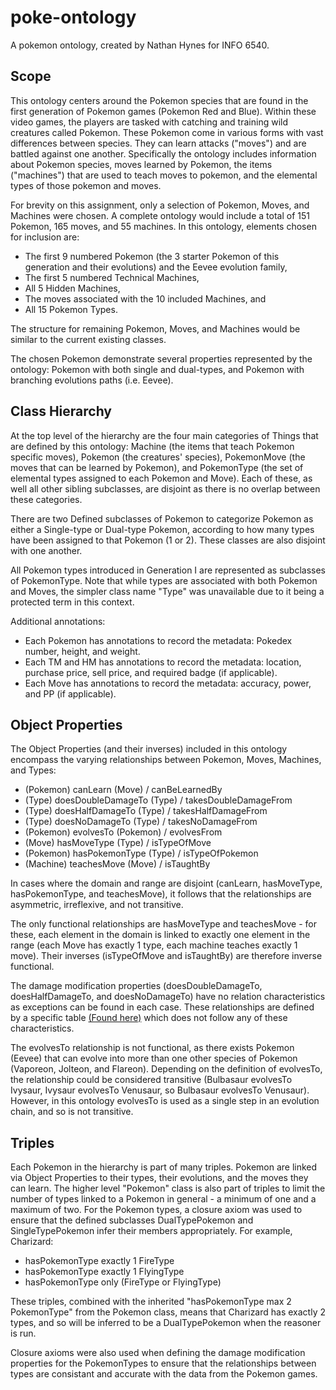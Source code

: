 # poke-ontology

A pokemon ontology, created by Nathan Hynes for INFO 6540.

## Scope

This ontology centers around the Pokemon species that are found in the first generation of Pokemon games (Pokemon Red and Blue). Within these video games, the players are tasked with catching and training wild creatures called Pokemon. These Pokemon come in various forms with vast differences between species. They can learn attacks ("moves") and are battled against one another. Specifically the ontology includes information about Pokemon species, moves learned by Pokemon, the items ("machines") that are used to teach moves to pokemon, and the elemental types of those pokemon and moves. 

For brevity on this assignment, only a selection of Pokemon, Moves, and Machines were chosen. A complete ontology would include a total of 151 Pokemon, 165 moves, and 55 machines. In this ontology, elements chosen for inclusion are:
* The first 9 numbered Pokemon (the 3 starter Pokemon of this generation and their evolutions) and the Eevee evolution family,
* The first 5 numbered Technical Machines,
* All 5 Hidden Machines,
* The moves associated with the 10 included Machines, and
* All 15 Pokemon Types.

The structure for remaining Pokemon, Moves, and Machines would be similar to the current existing classes.

The chosen Pokemon demonstrate several properties represented by the ontology: Pokemon with both single and dual-types, and Pokemon with branching evolutions paths (i.e. Eevee).

## Class Hierarchy

At the top level of the hierarchy are the four main categories of Things that are defined by this ontology: Machine (the items that teach Pokemon specific moves), Pokemon (the creatures' species), PokemonMove (the moves that can be learned by Pokemon), and PokemonType (the set of elemental types assigned to each Pokemon and Move). Each of these, as well all other sibling subclasses, are disjoint as there is no overlap between these categories.

There are two Defined subclasses of Pokemon to categorize Pokemon as either a Single-type or Dual-type Pokemon, according to how many types have been assigned to that Pokemon (1 or 2). These classes are also disjoint with one another. 

All Pokemon types introduced in Generation I are represented as subclasses of PokemonType. Note that while types are associated with both Pokemon and Moves, the simpler class name "Type" was unavailable due to it being a protected term in this context.

Additional annotations:
* Each Pokemon has annotations to record the metadata: Pokedex number, height, and weight. 
* Each TM and HM has annotations to record the metadata: location, purchase price, sell price, and required badge (if applicable).
* Each Move has annotations to record the metadata: accuracy, power, and PP (if applicable).

## Object Properties

The Object Properties (and their inverses) included in this ontology encompass the varying relationships between Pokemon, Moves, Machines, and Types:
* (Pokemon) canLearn (Move) / canBeLearnedBy
* (Type) doesDoubleDamageTo (Type) / takesDoubleDamageFrom
* (Type) doesHalfDamageTo (Type) / takesHalfDamageFrom
* (Type) doesNoDamageTo (Type) / takesNoDamageFrom
* (Pokemon) evolvesTo (Pokemon) / evolvesFrom
* (Move) hasMoveType (Type) / isTypeOfMove
* (Pokemon) hasPokemonType (Type) / isTypeOfPokemon
* (Machine) teachesMove (Move) / isTaughtBy

In cases where the domain and range are disjoint (canLearn, hasMoveType, hasPokemonType, and teachesMove), it follows that the relationships are asymmetric, irreflexive, and not transitive.

The only functional relationships are hasMoveType and teachesMove - for these, each element in the domain is linked to exactly one element in the range (each Move has exactly 1 type, each machine teaches exactly 1 move). Their inverses (isTypeOfMove and isTaughtBy) are therefore inverse functional.

The damage modification properties (doesDoubleDamageTo, doesHalfDamageTo, and doesNoDamageTo) have no relation characteristics as exceptions can be found in each case. These relationships are defined by a specific table [(Found here)](https://bulbapedia.bulbagarden.net/wiki/Type/Type_chart#Generation_I) which does not follow any of these characteristics.

The evolvesTo relationship is not functional, as there exists Pokemon (Eevee) that can evolve into more than one other species of Pokemon (Vaporeon, Jolteon, and Flareon). Depending on the definition of evolvesTo, the relationship could be considered transitive (Bulbasaur evolvesTo Ivysaur, Ivysaur evolvesTo Venusaur, so Bulbasaur evolvesTo Venusaur). However, in this ontology evolvesTo is used as a single step in an evolution chain, and so is not transitive.

## Triples

Each Pokemon in the hierarchy is part of many triples. Pokemon are linked via Object Properties to their types, their evolutions, and the moves they can learn. The higher level "Pokemon" class is also part of triples to limit the number of types linked to a Pokemon in general - a minimum of one and a maximum of two. For the Pokemon types, a closure axiom was used to ensure that the defined subclasses DualTypePokemon and SingleTypePokemon infer their members appropriately. For example, Charizard:
* hasPokemonType exactly 1 FireType
* hasPokemonType exactly 1 FlyingType
* hasPokemonType only (FireType or FlyingType)

These triples, combined with the inherited "hasPokemonType max 2 PokemonType" from the Pokemon class, means that Charizard has exactly 2 types, and so will be inferred to be a DualTypePokemon when the reasoner is run. 

Closure axioms were also used when defining the damage modification properties for the PokemonTypes to ensure that the relationships between types are consistant and accurate with the data from the Pokemon games.
